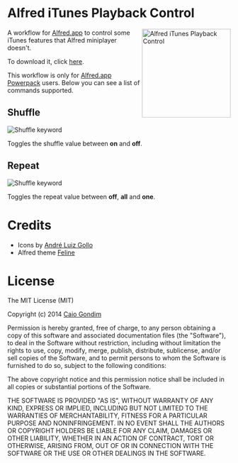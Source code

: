 # Alfred iTunes Playback Control

<img
  src="https://raw.github.com/caiogondim/alfred-itunes-playback-workflow/master/img/logo.png"
  alt="Alfred iTunes Playback Control"
  align="right"
  width="200px"
/>

A workflow for [Alfred.app](http://www.alfredapp.com/) to control some
iTunes features that Alfred miniplayer doesn't.

To download it, click
[here](https://github.com/caiogondim/alfred-itunes-playback-workflow/raw/master/iTunes%20Playback%20Control.alfredworkflow).

This workflow is only for
[Alfred.app Powerpack](http://www.alfredapp.com/powerpack/) users. Below you can
see a list of commands supported.


## Shuffle

<img
  src="https://raw.github.com/caiogondim/alfred-itunes-playback-workflow/master/img/shuffle-screenshot.png"
  alt="Shuffle keyword"
/>

Toggles the shuffle value between **on** and **off**.


## Repeat

<img
  src="https://raw.github.com/caiogondim/alfred-itunes-playback-workflow/master/img/repeat-screenshot.png"
  alt="Shuffle keyword"
/>

Toggles the repeat value between **off**, **all** and **one**.


# Credits

- Icons by [André Luiz Gollo](http://thenounproject.com/heyandreluiz/)
- Alfred theme [Feline](https://github.com/caiogondim/alfred-feline-theme)


# License

The MIT License (MIT)

Copyright (c) 2014 [Caio Gondim](http://caiogondim.com)

Permission is hereby granted, free of charge, to any person obtaining a copy
of this software and associated documentation files (the "Software"), to deal
in the Software without restriction, including without limitation the rights
to use, copy, modify, merge, publish, distribute, sublicense, and/or sell
copies of the Software, and to permit persons to whom the Software is
furnished to do so, subject to the following conditions:

The above copyright notice and this permission notice shall be included in all
copies or substantial portions of the Software.

THE SOFTWARE IS PROVIDED "AS IS", WITHOUT WARRANTY OF ANY KIND, EXPRESS OR
IMPLIED, INCLUDING BUT NOT LIMITED TO THE WARRANTIES OF MERCHANTABILITY,
FITNESS FOR A PARTICULAR PURPOSE AND NONINFRINGEMENT. IN NO EVENT SHALL THE
AUTHORS OR COPYRIGHT HOLDERS BE LIABLE FOR ANY CLAIM, DAMAGES OR OTHER
LIABILITY, WHETHER IN AN ACTION OF CONTRACT, TORT OR OTHERWISE, ARISING FROM,
OUT OF OR IN CONNECTION WITH THE SOFTWARE OR THE USE OR OTHER DEALINGS IN THE
SOFTWARE.
